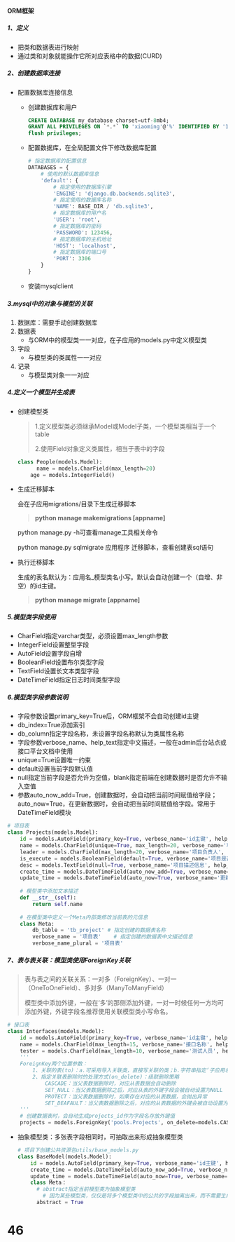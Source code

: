 #### ORM框架

##### 1、定义

- 把类和数据表进行映射
- 通过类和对象就能操作它所对应表格中的数据(CURD)

##### 2、创建数据库连接

- 配置数据库连接信息

  - 创建数据库和用户

    ```sql
    CREATE DATABASE my_database charset=utf-8mb4;
    GRANT ALL PRIVILEGES ON `*.*` TO 'xiaoming'@'%' IDENTIFIED BY '123456';
    flush privileges; 
    ```
    
  - 配置数据库，在全局配置文件下修改数据库配置

    ```python
    # 指定数据库的配置信息
    DATABASES = {
        # 使用的默认数据库信息
        'default': {
            # 指定使用的数据库引擎
            'ENGINE': 'django.db.backends.sqlite3',
            # 指定使用的数据库名称
            'NAME': BASE_DIR / 'db.sqlite3',
            # 指定数据库的用户名
            'USER': 'root',
            # 指定数据库的密码
            'PASSWORD': 123456,
            # 指定数据库的主机地址
            'HOST': 'localhost',
            # 指定数据库的端口号
            'PORT': 3306
        }
    }
    ```

  - 安装mysqlclient

##### 3.mysql中的对象与模型的关联

1. 数据库：需要手动创建数据库
2. 数据表
   - 与ORM中的模型类一一对应，在子应用的models.py中定义模型类
3. 字段
   - 与模型类的类属性一一对应
4. 记录
   - 与模型类对象一一对应

##### 4.定义一个模型并生成表

- 创建模型类

  > 1.定义模型类必须继承Model或Model子类，一个模型类相当于一个table
  >
  > 2.使用Field对象定义类属性，相当于表中的字段

  ```python
  class People(models.Model):
    	name = models.CharField(max_length=20)
      age = models.IntegerField()
  ```

- 生成迁移脚本

  会在子应用migrations/目录下生成迁移脚本

  > **python manage makemigrations [appname]**

  python manage.py -h可查看manage工具相关命令

  python manage.py sqlmigrate 应用程序 迁移脚本，查看创建表sql语句

- 执行迁移脚本

  生成的表名默认为：应用名_模型类名小写。默认会自动创建一个（自增、非空）的id主键。

  > **python manage migrate [appname]**

##### 5.模型类字段使用

- CharField指定varchar类型，必须设置max_length参数
- IntegerField设置整型字段
- AutoField设置字段自增
- BooleanField设置布尔类型字段
- TextField设置长文本类型字段
- DateTimeField指定日志时间类型字段

##### 6.模型类字段参数说明

- 字段参数设置primary_key=True后，ORM框架不会自动创建id主键
- db_index=True添加索引
- db_column指定字段名称，未设置字段名称默认为类属性名称
- 字段参数verbose_name、help_text指定中文描述，一般在admin后台站点或接口平台文档中使用
- unique=True设置唯一约束
- default设置当前字段默认值
- null指定当前字段是否允许为空值，blank指定前端在创建数据时是否允许不输入空值
- 参数auto_now_add=True，创建数据时，会自动把当前时间赋值给字段；auto_now=True，在更新数据时，会自动把当前时间赋值给字段。常用于DateTimeField模块

```python
# 项目表
class Projects(models.Model):
    id = models.AutoField(primary_key=True, verbose_name='id主键', help_text='id主键')
    name = models.CharField(unique=True, max_length=20, verbose_name='项目名称', help_text='项目名称')
    leader = models.CharField(max_length=20, verbose_name='项目负责人', help_text='项目负责人')
    is_execute = models.BooleanField(default=True, verbose_name='项目是否开展', help_text='项目是否展开')
    desc = models.TextField(null=True, verbose_name='项目描述信息', help_text='项目描述信息')
    create_time = models.DateTimeField(auto_now_add=True, verbose_name='创建时间', help_text='创建时间')
    update_time = models.DateTimeField(auto_now=True, verbose_name='更新时间', help_text='更新时间')
    
    # 模型类中添加文本描述
    def __str__(self):
    	return self.name
    
    # 在模型类中定义一个Meta内部类修改当前表的元信息
    class Meta:
        db_table = 'tb_project'	# 指定创建的数据表名称
        verbose_name = '项目表'	# 指定创建的数据表中文描述信息
        verbose_name_plural = '项目表'
```

##### 7、表与表关联：模型类使用**ForeignKey**关联

>表与表之间的关联关系：一对多（ForeignKey）、一对一（OneToOneField）、多对多（ManyToManyField）
>
>模型类中添加外键，一般在‘多’的那侧添加外键，一对一时候任何一方均可添加外键，外键字段名推荐使用关联模型类小写命名。

```python
# 接口表
class Interfaces(models.Model):
    id = models.AutoField(primary_key=True, verbose_name='id主键', help_text='id主键')
    name = models.CharField(max_length=15, verbose_name='接口名称', help_text='接口名称', unique=True)
    tester = models.CharField(max_length=10, verbose_name='测试人员', help_text='测试人员')
    '''
    ForeignKey两个位置参数：
    	1、关联的表(to)：a.可采用导入关联类，直接写关联的类；b.字符串指定‘子应用名_父类模型类’
    	2、指定关联表删除时的处理方式(on_delete)：级联删除策略
    		CASCADE：当父表数据删除时，对应从表数据会自动删除
    		SET_NULL：当父表数据删除之后，对应从表的外键字段会被自动设置为NULL
    		PROTECT：当父表数据删除时，如果存在对应的从表数据，会抛出异常
    		SET_DEAFAULT：当父表数据删除之后，对应的从表数据的外键会被自动设置为default参数指定的值
    '''
    # 创建数据表时，会自动生成projects_id作为字段名存放外键值
    projects = models.ForeignKey('pools.Projects', on_delete=models.CASCADE)
```

- 抽象模型类：多张表字段相同时，可抽取出来形成抽象模型类

  ```python
  # 项目下创建公共资源包utils/base_models.py
  class BaseModel(models.Model):
      id = models.AutoField(primary_key=True, verbose_name='id主键', help_text='id主键')
      create_time = models.DateTimeField(auto_now_add=True, verbose_name='创建时间', help_text='创建时间')
      update_time = models.DateTimeField(auto_now=True, verbose_name='更新时间', help_text='更新时间')
      class Meta：
      	# abstract指定当前模型类为抽象模型类
          # 因为某些模型类，仅仅是将多个模型类中的公共的字段抽离出来，而不需要生成表,需要用到该模型类的字段继承模型类即可
      	abstract = True	
  ```

  

# 46